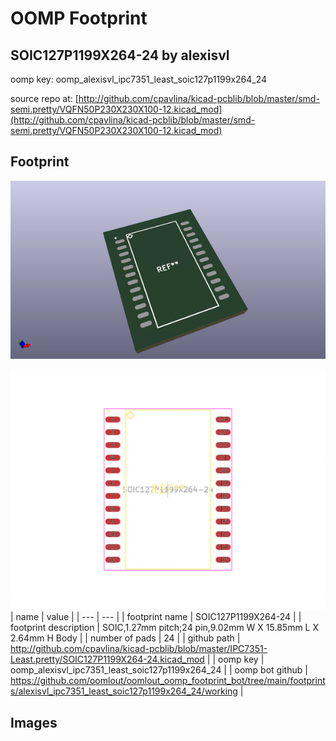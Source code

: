 # OOMP Footprint  
## SOIC127P1199X264-24  by alexisvl  
  
oomp key: oomp_alexisvl_ipc7351_least_soic127p1199x264_24  
  
source repo at: [http://github.com/cpavlina/kicad-pcblib/blob/master/smd-semi.pretty/VQFN50P230X230X100-12.kicad_mod](http://github.com/cpavlina/kicad-pcblib/blob/master/smd-semi.pretty/VQFN50P230X230X100-12.kicad_mod)  
## Footprint  
  
[![working_kicad_pcb_3d.png](working_kicad_pcb_3d_600.png)](working_kicad_pcb_3d.png)  
  
[![working.png](working_600.png)](working.png)  
| name | value | 
| --- | --- | 
| footprint name | SOIC127P1199X264-24 | 
| footprint description | SOIC,1.27mm pitch;24 pin,9.02mm W X 15.85mm L X 2.64mm H Body | 
| number of pads | 24 | 
| github path | http://github.com/cpavlina/kicad-pcblib/blob/master/IPC7351-Least.pretty/SOIC127P1199X264-24.kicad_mod | 
| oomp key | oomp_alexisvl_ipc7351_least_soic127p1199x264_24 | 
| oomp bot github | https://github.com/oomlout/oomlout_oomp_footprint_bot/tree/main/footprints/alexisvl_ipc7351_least_soic127p1199x264_24/working | 
## Images  
